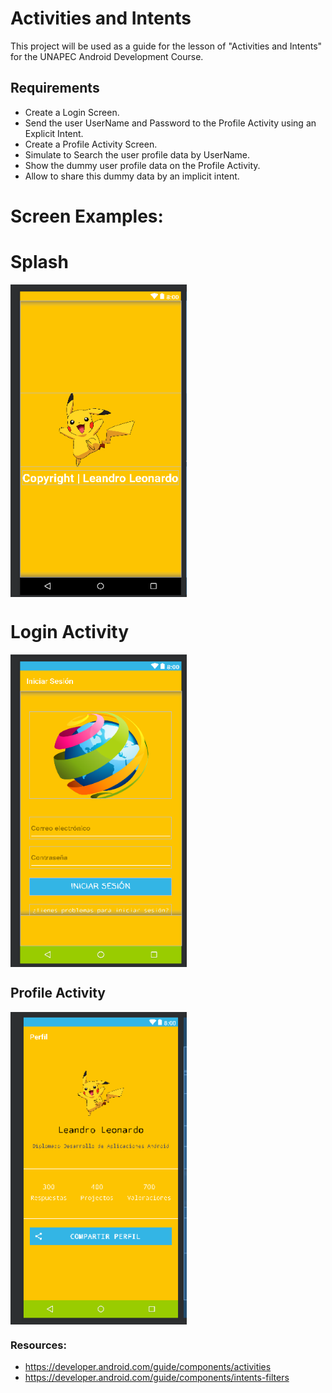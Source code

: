 # Activities and Intents 

This project will be used as a guide for the lesson of "Activities and Intents" for the UNAPEC Android Development Course.

## Requirements

+ Create a Login Screen.
+ Send the user UserName and Password to the Profile Activity using an Explicit Intent.
+ Create a Profile Activity Screen.
+ Simulate to Search the user profile data by UserName.
+ Show the dummy user profile data on the Profile Activity.
+ Allow to share this dummy data by an implicit intent.

# Screen Examples:

# Splash
<img src="https://raw.githubusercontent.com/DomRp/Class2/master/ScreentShots/1.PNG" align="center" height="500px" width="282px"/>

# Login Activity
<img src="https://raw.githubusercontent.com/DomRp/Class2/master/ScreentShots/2.PNG" align="center" height="500px" width="282px"/>

## Profile Activity
<img src="ScreentShots/3.PNG" align="center" height="500px" width="282px"/>


### Resources:
+ https://developer.android.com/guide/components/activities
+ https://developer.android.com/guide/components/intents-filters
